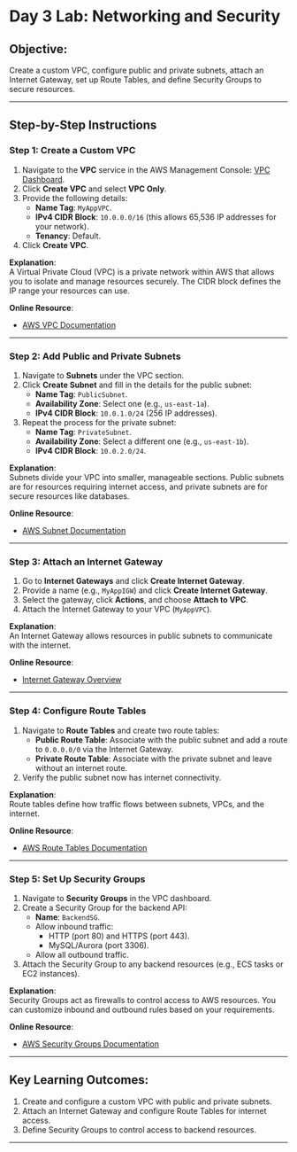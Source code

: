 # **Day 3 Lab: Networking and Security**

## **Objective**:
Create a custom VPC, configure public and private subnets, attach an Internet Gateway, set up Route Tables, and define Security Groups to secure resources.

---

## **Step-by-Step Instructions**

### **Step 1: Create a Custom VPC**
1. Navigate to the **VPC** service in the AWS Management Console: [VPC Dashboard](https://console.aws.amazon.com/vpc/).  
2. Click **Create VPC** and select **VPC Only**.  
3. Provide the following details:  
   - **Name Tag**: `MyAppVPC`.  
   - **IPv4 CIDR Block**: `10.0.0.0/16` (this allows 65,536 IP addresses for your network).  
   - **Tenancy**: Default.  
4. Click **Create VPC**.  

**Explanation**:  
A Virtual Private Cloud (VPC) is a private network within AWS that allows you to isolate and manage resources securely. The CIDR block defines the IP range your resources can use.

**Online Resource**:  
- [AWS VPC Documentation](https://docs.aws.amazon.com/vpc/latest/userguide/what-is-amazon-vpc.html)

---

### **Step 2: Add Public and Private Subnets**
1. Navigate to **Subnets** under the VPC section.  
2. Click **Create Subnet** and fill in the details for the public subnet:  
   - **Name Tag**: `PublicSubnet`.  
   - **Availability Zone**: Select one (e.g., `us-east-1a`).  
   - **IPv4 CIDR Block**: `10.0.1.0/24` (256 IP addresses).  
3. Repeat the process for the private subnet:  
   - **Name Tag**: `PrivateSubnet`.  
   - **Availability Zone**: Select a different one (e.g., `us-east-1b`).  
   - **IPv4 CIDR Block**: `10.0.2.0/24`.  

**Explanation**:  
Subnets divide your VPC into smaller, manageable sections. Public subnets are for resources requiring internet access, and private subnets are for secure resources like databases.

**Online Resource**:  
- [AWS Subnet Documentation](https://docs.aws.amazon.com/vpc/latest/userguide/VPC_Subnets.html)

---

### **Step 3: Attach an Internet Gateway**
1. Go to **Internet Gateways** and click **Create Internet Gateway**.  
2. Provide a name (e.g., `MyAppIGW`) and click **Create Internet Gateway**.  
3. Select the gateway, click **Actions**, and choose **Attach to VPC**.  
4. Attach the Internet Gateway to your VPC (`MyAppVPC`).  

**Explanation**:  
An Internet Gateway allows resources in public subnets to communicate with the internet.

**Online Resource**:  
- [Internet Gateway Overview](https://docs.aws.amazon.com/vpc/latest/userguide/VPC_Internet_Gateway.html)

---

### **Step 4: Configure Route Tables**
1. Navigate to **Route Tables** and create two route tables:  
   - **Public Route Table**: Associate with the public subnet and add a route to `0.0.0.0/0` via the Internet Gateway.  
   - **Private Route Table**: Associate with the private subnet and leave without an internet route.  
2. Verify the public subnet now has internet connectivity.  

**Explanation**:  
Route tables define how traffic flows between subnets, VPCs, and the internet.

**Online Resource**:  
- [AWS Route Tables Documentation](https://docs.aws.amazon.com/vpc/latest/userguide/VPC_Route_Tables.html)

---

### **Step 5: Set Up Security Groups**
1. Navigate to **Security Groups** in the VPC dashboard.  
2. Create a Security Group for the backend API:  
   - **Name**: `BackendSG`.  
   - Allow inbound traffic:  
     - HTTP (port 80) and HTTPS (port 443).  
     - MySQL/Aurora (port 3306).  
   - Allow all outbound traffic.  
3. Attach the Security Group to any backend resources (e.g., ECS tasks or EC2 instances).  

**Explanation**:  
Security Groups act as firewalls to control access to AWS resources. You can customize inbound and outbound rules based on your requirements.

**Online Resource**:  
- [AWS Security Groups Documentation](https://docs.aws.amazon.com/vpc/latest/userguide/VPC_SecurityGroups.html)

---

## **Key Learning Outcomes**:
1. Create and configure a custom VPC with public and private subnets.  
2. Attach an Internet Gateway and configure Route Tables for internet access.  
3. Define Security Groups to control access to backend resources.  

---
